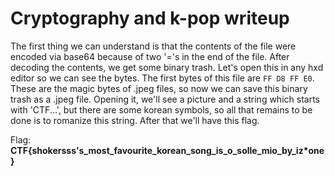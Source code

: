 # Cryptography and k-pop writeup
The first thing we can understand is that the contents of the file were encoded via base64 because of two '='s in the end of the file. After decoding the contents, we get some binary trash. Let's open this in any hxd editor so we can see the bytes. The first bytes of this file are `FF D8 FF E0`. These are the magic bytes of .jpeg files, so now we can save this binary trash as a .jpeg file. Opening it, we'll see a picture and a string which starts with 'CTF...', but there are some korean symbols, so all that remains to be done is to romanize this string. After that we'll have this flag.

Flag: **CTF{shokersss's_most_favourite_korean_song_is_o_solle_mio_by_iz\*one}**
